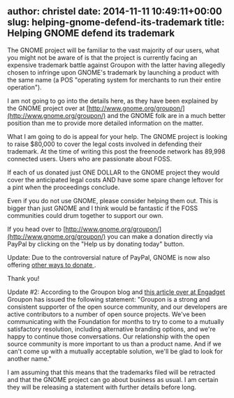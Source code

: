 author: christel
date: 2014-11-11 10:49:11+00:00
slug: helping-gnome-defend-its-trademark
title: Helping GNOME defend its trademark
---

The GNOME project will be familiar to the vast majority of our users, what you might not be aware of is that the project is currently facing an expensive trademark battle against Groupon with the latter having allegedly chosen to infringe upon GNOME's trademark by launching a product with the same name (a POS "operating system for merchants to run their entire operation").

I am not going to go into the details here, as they have been explained by the GNOME project over at [http://www.gnome.org/groupon/](http://www.gnome.org/groupon/) and the GNOME folk are in a much better position than me to provide more detailed information on the matter.

What I am going to do is appeal for your help. The GNOME project is looking to raise $80,000 to cover the legal costs involved in defending their trademark. At the time of writing this post the freenode network has 89,998 connected users. Users who are passionate about FOSS.

If each of us donated just ONE DOLLAR to the GNOME project they would cover the anticipated legal costs AND have some spare change leftover for a pint when the proceedings conclude.

Even if you do not use GNOME, please consider helping them out. This is bigger than just GNOME and I think would be fantastic if the FOSS communities could drum together to support our own.

If you head over to [http://www.gnome.org/groupon/](http://www.gnome.org/groupon/) you can make a donation directly via PayPal by clicking on the "Help us by donating today" button.

Update: Due to the controversial nature of PayPal, GNOME is now also offering [ other ways to donate ](https://www.gnome.org/friends/other-ways-to-donate).

Thank you!

Update #2: According to the Groupon blog and [this article over at Engadget ](http://www.engadget.com/2014/11/11/groupon-gnome-foundation-trademark-war/)Groupon has issued the following statement: "Groupon is a strong and consistent supporter of the open source community, and our developers are active contributors to a number of open source projects. We've been communicating with the Foundation for months to try to come to a mutually satisfactory resolution, including alternative branding options, and we're happy to continue those conversations. Our relationship with the open source community is more important to us than a product name. And if we can't come up with a mutually acceptable solution, we'll be glad to look for another name."

I am assuming that this means that the trademarks filed will be retracted and that the GNOME project can go about business as usual. I am certain they will be releasing a statement with further details before long.
